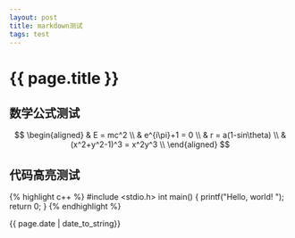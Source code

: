```yaml
---
layout: post
title: markdown测试
tags: test
---
```


# {{ page.title }}

## 数学公式测试

$$
\begin{aligned}
&  E = mc^2 \\
&  e^{i\pi}+1 = 0 \\
&  r = a(1-sin\theta) \\
&  (x^2+y^2-1)^3 = x^2y^3 \\
\end{aligned}
$$

## 代码高亮测试

{% highlight c++ %}
#include <stdio.h>
int main()
{
	printf("Hello, world! ");
	return 0;
}
{% endhighlight %}


{{ page.date | date_to_string}}

